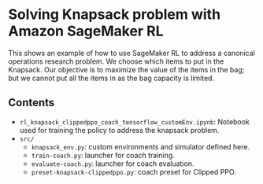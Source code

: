 # Solving Knapsack problem with Amazon SageMaker RL

This shows an example of how to use SageMaker RL to address a canonical operations research problem. We choose which items to put in the Knapsack. Our objective is to maximize the value of the items in the bag; but we cannot put all the items in as the bag capacity is limited.

## Contents

* `rl_knapsack_clippedppo_coach_tensorflow_customEnv.ipynb`: Notebook used for training  the policy to address the knapsack problem.
* `src/`
  * `knapsack_env.py`: custom environments and simulator defined here.
  * `train-coach.py`: launcher for coach training.
  * `evaluate-coach.py`: launcher for coach evaluation.
  * `preset-knapsack-clippedppo.py`: coach preset for Clipped PPO.


